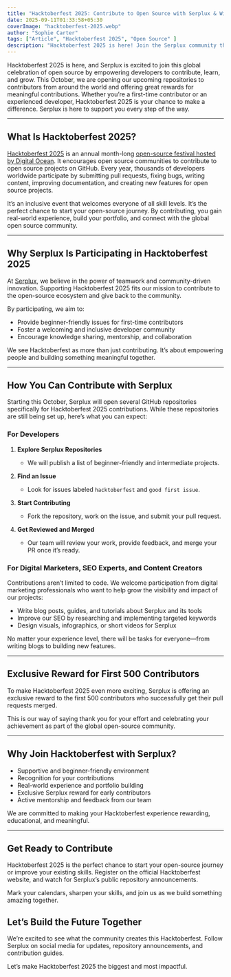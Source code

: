 ```yaml
---
title: "Hacktoberfest 2025: Contribute to Open Source with Serplux & Win Rewards"
date: 2025-09-11T01:33:58+05:30
coverImage: "hacktoberfest-2025.webp"
author: "Sophie Carter"
tags: ["Article", "Hacktoberfest 2025", "Open Source" ]
description: "Hacktoberfest 2025 is here! Join the Serplux community this October to contribute to open-source projects, improve your coding skills, and earn unique rewards."
---
```


Hacktoberfest 2025 is here, and Serplux is excited to join this global celebration of open source by empowering developers to contribute, learn, and grow. This October, we are opening our upcoming repositories to contributors from around the world and offering great rewards for meaningful contributions. Whether you’re a first-time contributor or an experienced developer, Hacktoberfest 2025 is your chance to make a difference. Serplux is here to support you every step of the way.

---

## What Is Hacktoberfest 2025?

[Hacktoberfest 2025](https://hacktoberfest.com/) is an annual month-long [open-source festival hosted by Digital Ocean](https://www.digitalocean.com/open-source/hacktoberfest). It encourages open source communities to contribute to open source projects on GitHub. Every year, thousands of developers worldwide participate by submitting pull requests, fixing bugs, writing content, improving documentation, and creating new features for open source projects.

It’s an inclusive event that welcomes everyone of all skill levels. It’s the perfect chance to start your open-source journey. By contributing, you gain real-world experience, build your portfolio, and connect with the global open source community.

---

## Why Serplux Is Participating in Hacktoberfest 2025

At [Serplux](https://serplux.com/), we believe in the power of teamwork and community-driven innovation. Supporting Hacktoberfest 2025 fits our mission to contribute to the open-source ecosystem and give back to the community.

By participating, we aim to:

* Provide beginner-friendly issues for first-time contributors
* Foster a welcoming and inclusive developer community
* Encourage knowledge sharing, mentorship, and collaboration

We see Hacktoberfest as more than just contributing. It’s about empowering people and building something meaningful together.

---

## How You Can Contribute with Serplux

Starting this October, Serplux will open several GitHub repositories specifically for Hacktoberfest 2025 contributions. While these repositories are still being set up, here’s what you can expect:

### For Developers

1. **Explore Serplux Repositories**

   * We will publish a list of beginner-friendly and intermediate projects.

2. **Find an Issue**

   * Look for issues labeled `hacktoberfest` and `good first issue`.

3. **Start Contributing**

   * Fork the repository, work on the issue, and submit your pull request.

4. **Get Reviewed and Merged**

   * Our team will review your work, provide feedback, and merge your PR once it’s ready.

### For Digital Marketers, SEO Experts, and Content Creators

Contributions aren’t limited to code. We welcome participation from digital marketing professionals who want to help grow the visibility and impact of our projects:

* Write blog posts, guides, and tutorials about Serplux and its tools
* Improve our SEO by researching and implementing targeted keywords
* Design visuals, infographics, or short videos for Serplux

No matter your experience level, there will be tasks for everyone—from writing blogs to building new features.

---

## Exclusive Reward for First 500 Contributors

To make Hacktoberfest 2025 even more exciting, Serplux is offering an exclusive reward to the first 500 contributors who successfully get their pull requests merged.

This is our way of saying thank you for your effort and celebrating your achievement as part of the global open-source community.

---

## Why Join Hacktoberfest with Serplux?

* Supportive and beginner-friendly environment
* Recognition for your contributions
* Real-world experience and portfolio building
* Exclusive Serplux reward for early contributors
* Active mentorship and feedback from our team

We are committed to making your Hacktoberfest experience rewarding, educational, and meaningful.

---

## Get Ready to Contribute

Hacktoberfest 2025 is the perfect chance to start your open-source journey or improve your existing skills. Register on the official Hacktoberfest website, and watch for Serplux’s public repository announcements.

Mark your calendars, sharpen your skills, and join us as we build something amazing together.

## Let’s Build the Future Together

We’re excited to see what the community creates this Hacktoberfest. Follow Serplux on social media for updates, repository announcements, and contribution guides.

Let’s make Hacktoberfest 2025 the biggest and most impactful.


